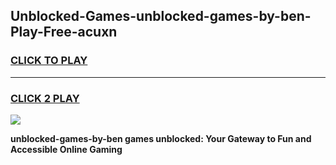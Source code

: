 
## Unblocked-Games-unblocked-games-by-ben-Play-Free-acuxn
<h3>
<a href="https://premium76.site?title=unblocked-games-by-ben&ref=15A">CLICK TO PLAY</a></h3>
<hr>

<h3>
<a href="https://premium76.site?title=unblocked-games-by-ben&ref=15A">CLICK 2 PLAY</a>
  
</h3>

<a href="https://premium76.site?title=unblocked-games-by-ben&ref=15A"><img src="https://clearcache.store/games.png"></a>


**unblocked-games-by-ben games unblocked: Your Gateway to Fun and Accessible Online Gaming**
